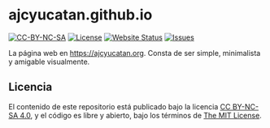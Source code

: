 # ajcyucatan.github.io

[![CC-BY-NC-SA](https://img.shields.io/badge/CC-BY--NC--SA-lightgrey?style=popout-square)](https://creativecommons.org/licenses/by-nc-sa/4.0 "CC BY-NC-SA 4.0")
[![License](https://img.shields.io/github/license/ajcyucatan/ajcyucatan.github.io?style=popout-square)](https://github.com/ajcyucatan/ajcyucatan.github.io/blob/master/LICENSE "License")
[![Website Status](https://img.shields.io/website?style=flat-square&url=https%3A%2F%2Fajcyucatan.org)](https://ajcyucatan.org "Website Status")
[![Issues](https://img.shields.io/github/issues/ajcyucatan/ajcyucatan.github.io?style=popout-square)](https://github.com/ajcyucatan/ajcyucatan.github.io/issues "Issues")

La página web en https://ajcyucatan.org. Consta de ser simple, minimalista y amigable visualmente.


## Licencia

El contenido de este repositorio está publicado bajo la licencia [CC BY-NC-SA 4.0](https://creativecommons.org/licenses/by-nc-sa/4.0), y el código es libre y abierto, bajo los términos de [The MIT License](https://mit-license.org).

